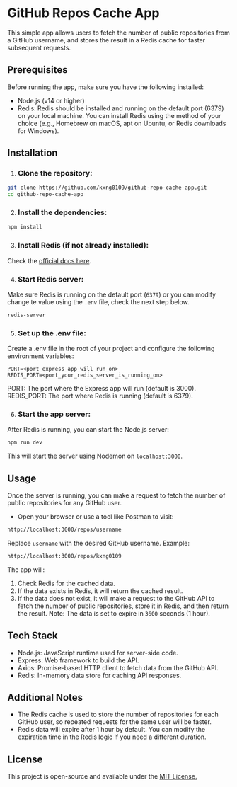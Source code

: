 # GitHub Repos Cache App
This simple app allows users to fetch the number of public repositories from a GitHub username, and stores the result in a Redis cache for faster subsequent requests.

## Prerequisites
Before running the app, make sure you have the following installed:
- Node.js (v14 or higher)
- Redis: Redis should be installed and running on the default port (6379) on your local machine. You can install Redis using the method of your choice (e.g., Homebrew on macOS, apt on Ubuntu, or Redis downloads for Windows).

## Installation
1. ### Clone the repository:
```bash
git clone https://github.com/kxng0109/github-repo-cache-app.git
cd github-repo-cache-app
```

2. ### Install the dependencies:
``` bash
npm install
```

3. ### Install Redis (if not already installed):
Check the <a href="https://redis.io/docs/latest/operate/oss_and_stack/install/install-redis/" target="_blank">official docs here</a>.

4. ### Start Redis server:
Make sure Redis is running on the default port (`6379`) or you can modify change te value using the `.env` file, check the next step below.
```bash
redis-server
```

5. ### Set up the .env file:
Create a .env file in the root of your project and configure the following environment variables:

```plaintext
PORT=<port_express_app_will_run_on>
REDIS_PORT=<port_your_redis_server_is_running_on>
```
PORT: The port where the Express app will run (default is 3000).
REDIS_PORT: The port where Redis is running (default is 6379).

6. ### Start the app server:
After Redis is running, you can start the Node.js server:
```bash
npm run dev
```
This will start the server using Nodemon on `localhost:3000`.

## Usage
Once the server is running, you can make a request to fetch the number of public repositories for any GitHub user.
- Open your browser or use a tool like Postman to visit:
```bash
http://localhost:3000/repos/username
```
Replace `username` with the desired GitHub username.
Example:
```bash
http://localhost:3000/repos/kxng0109
```

The app will:
1. Check Redis for the cached data.
2. If the data exists in Redis, it will return the cached result.
3. If the data does not exist, it will make a request to the GitHub API to fetch the number of public repositories, store it in Redis, and then return the result.
Note: The data is set to expire in `3600` seconds (1 hour).

## Tech Stack
- Node.js: JavaScript runtime used for server-side code.
- Express: Web framework to build the API.
- Axios: Promise-based HTTP client to fetch data from the GitHub API.
- Redis: In-memory data store for caching API responses.

## Additional Notes
- The Redis cache is used to store the number of repositories for each GitHub user, so repeated requests for the same user will be faster.
- Redis data will expire after 1 hour by default. You can modify the expiration time in the Redis logic if you need a different duration.

## License
This project is open-source and available under the <a href="/LICENSE">MIT License.</a>
